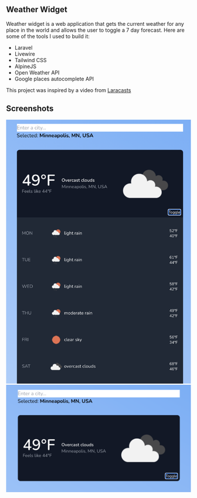 

## Weather Widget

Weather widget is a web application that gets the current weather for any place in the world and allows the user to toggle a 7 day forecast.  Here are some of the tools I used to build it:

- Laravel
- Livewire
- Tailwind CSS
- AlpineJS
- Open Weather API
- Google places autocomplete API

This project was inspired by a video from [Laracasts](https://laracasts.com)

## Screenshots

![Toggle Open](/open_screen_shot.png)
![Toggle Closed](/closed_screen_shot.png)
